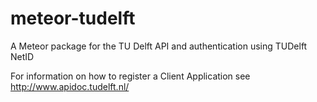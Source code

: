 meteor-tudelft
==============

A Meteor package for the TU Delft API and authentication using TUDelft NetID

For information on how to register a Client Application see http://www.apidoc.tudelft.nl/